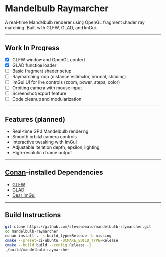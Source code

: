 # Mandelbulb Raymarcher

A real-time Mandelbulb renderer using OpenGL fragment shader ray marching. Built with GLFW, GLAD, and ImGui.

---

## Work In Progress

- [x] GLFW window and OpenGL context
- [x] GLAD function loader
- [ ] Basic fragment shader setup
- [ ] Raymarching loop (distance estimator, normal, shading)
- [ ] ImGui UI for live controls (zoom, power, steps, color)
- [ ] Orbiting camera with mouse input
- [ ] Screenshot/export feature
- [ ] Code cleanup and modularization

---

## Features (planned)

- Real-time GPU Mandelbulb rendering
- Smooth orbital camera controls
- Interactive tweaking with ImGui
- Adjustable iteration depth, epsilon, lighting
- High-resolution frame output

---

## [Conan](https://conan.io/)-installed Dependencies

- [GLFW](https://www.glfw.org/)
- [GLAD](https://glad.dav1d.de/)
- [Dear ImGui](https://github.com/ocornut/imgui)
---

## Build Instructions

```bash
git clone https://github.com/stevenewald/mandelbulb-raymarcher.git
cd mandelbulb-raymarcher
conan install . -s build_type=Release -b missing
cmake --preset=ci-ubuntu -DCMAKE_BUILD_TYPE=Release
cmake --build build --config Release -j
./build/mandelbulb-raymarcher

